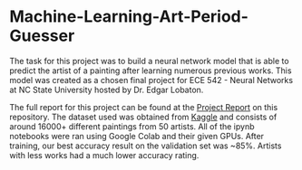 # Machine-Learning-Art-Period-Guesser

The task for this project was to build a neural network model that is able to predict the artist of a painting after learning numerous previous works. This model was created as a chosen final project for ECE 542 - Neural Networks at NC State University hosted by Dr. Edgar Lobaton.

The full report for this project can be found at the [Project Report](https://github.com/anmelus/Machine-Learning-Artist-Guesser/blob/main/Project%20Report.pdf) on this repository. The dataset used was obtained from [Kaggle](https://www.kaggle.com/datasets/ikarus777/best-artworks-of-all-time) and consists of around 16000+ different paintings from 50 artists. All of the ipynb notebooks were ran using Google Colab and their given GPUs. After training, our best accuracy result on the validation set was ~85%. Artists with less works had a much lower accuracy rating.

